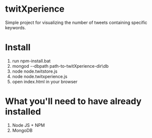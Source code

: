 # twitXperience
Simple project for visualizing the number of tweets containing specific keywords.

# Install

1. run npm-install.bat
2. mongod --dbpath path-to-twitXperience-dir\db
3. node node.twitstore.js
4. node node.twitxperience.js
5. open index.html in your browser

# What you'll need to have already installed

1. Node JS + NPM
2. MongoDB